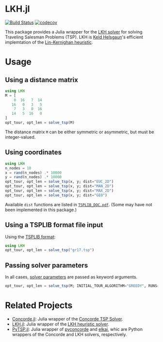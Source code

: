 # LKH.jl

[![Build Status](https://github.com/chkwon/LKH.jl/workflows/CI/badge.svg?branch=master)](https://github.com/chkwon/LKH.jl/actions?query=workflow%3ACI)
[![codecov](https://codecov.io/gh/chkwon/LKH.jl/branch/master/graph/badge.svg)](https://codecov.io/gh/chkwon/LKH.jl)

This package provides a Julia wrapper for the [LKH solver](http://webhotel4.ruc.dk/~keld/research/LKH/) for solving Traveling Salesman Problems (TSP).  LKH is [Keld Helsgaun](http://webhotel4.ruc.dk/~keld/)'s efficient implemtation of the [Lin-Kernighan heuristic](https://doi.org/10.1287/opre.21.2.498).


# Usage

## Using a distance matrix

```julia
using LKH
M = [
    0  16   7  14
   16   0   3   5
    7   3   0  16
   14   5  16   0 
]
opt_tour, opt_len = solve_tsp(M)
```
The distance matrix `M` can be either symmetric or asymmetric, but must be integer-valued.


## Using coordinates

```julia
using LKH
n_nodes = 10
x = rand(n_nodes) .* 10000
y = rand(n_nodes) .* 10000
opt_tour, opt_len = solve_tsp(x, y; dist="EUC_2D")
opt_tour, opt_len = solve_tsp(x, y; dist="MAN_2D")
opt_tour, opt_len = solve_tsp(x, y; dist="MAX_2D")
opt_tour, opt_len = solve_tsp(x, y; dist="GEO")
```
Available `dist` functions are listed in [`TSPLIB_DOC.pdf`](http://webhotel4.ruc.dk/~keld/research/LKH/LKH-2.0/DOC/TSPLIB_DOC.pdf). (Some may have not been implemented in this package.)

## Using a TSPLIB format file input

Using the [TSPLIB format](http://webhotel4.ruc.dk/~keld/research/LKH/LKH-2.0/DOC/TSPLIB_DOC.pdf):

```julia
using LKH
opt_tour, opt_len = solve_tsp("gr17.tsp")
```

## Passing solver parameters

In all cases, [solver parameters](http://webhotel4.ruc.dk/~keld/research/LKH/LKH-2.0/DOC/LKH-2.0_PARAMETERS.pdf) are passed as keyword arguments.

```julia
opt_tour, opt_len = solve_tsp(M; INITIAL_TOUR_ALGORITHM="GREEDY", RUNS=5)
```
# Related Projects

- [Concorde.jl](https://github.com/chkwon/Concorde.jl): Julia wrapper of the [Concorde TSP Solver](http://www.math.uwaterloo.ca/tsp/concorde/index.html).
- [LKH.jl](https://github.com/chkwon/LKH.jl): Julia wrapper of the [LKH heuristic solver](http://webhotel4.ruc.dk/~keld/research/LKH/).
- [PyTSP.jl](https://github.com/chkwon/PyTSP.jl): Julia wrapper of [pyconcorde](https://github.com/jvkersch/pyconcorde) and [elkai](https://github.com/filipArena/elkai), whic are Python wrappers of the Concorde and LKH solvers, respectively.
